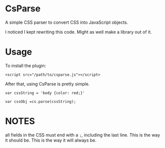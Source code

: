 CsParse
=======

A simple CSS parser to convert CSS into JavaScript objects.

I noticed I kept rewriting this code.  Might as well make a library out of it.

Usage
=====
To install the plugin:

```
<script src="/path/to/csparse.js"></script>
```

After that, using CsParse is pretty simple.

```
var cssString = 'body {color: red;}'

var cssObj =cs.parse(cssString);
```

NOTES
=====
all fields in the CSS must end with a ```;```, including the last line.  This is the way it should be.  This is the way it will always be. 
